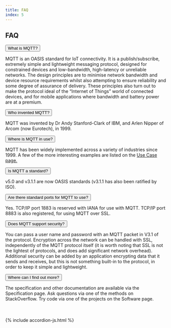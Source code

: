 ```yaml
---
title: FAQ
index: 5
---
```


<section class="content-floating">
<h1>FAQ</h1>
<div class="accordion-wrapper" style="margin-bottom: 50px;">
   <button class="accordion">What is MQTT?</button>
   <div class="panel">
      <p>MQTT is an OASIS standard for IoT connectivity. It is a publish/subscribe, extremely simple and lightweight messaging protocol, designed for constrained devices and low-bandwidth, high-latency or unreliable networks. The design principles are to minimise network bandwidth and device resource requirements whilst also attempting to ensure reliability and some degree of assurance of delivery. These principles also turn out to make the protocol ideal of the “Internet of Things” world of connected devices, and for mobile applications where bandwidth and battery power are at a premium.</p>
   </div>
   <button class="accordion">Who invented MQTT?</button>
   <div class="panel">
      <p>MQTT was invented by Dr Andy Stanford-Clark of IBM, and Arlen Nipper of Arcom (now Eurotech), in 1999.</p>
   </div>
   <button class="accordion">Where is MQTT in use?</button>
   <div class="panel">
      <p>MQTT has been widely implemented across a variety of industries since 1999. A few of the more interesting examples are listed on the <a href="/use-cases" alt="Use Cases" title="Use Cases">Use Case page.</a></p>
   </div>
   <button class="accordion">Is MQTT a standard?</button>
   <div class="panel">
      <p>v5.0 and v3.1.1 are now OASIS standards (v3.1.1 has also been ratified by ISO).</p>
   </div>
   <button class="accordion">Are there standard ports for MQTT to use?</button>
   <div class="panel">
      <p>Yes. TCP/IP port 1883 is reserved with IANA for use with MQTT. TCP/IP port 8883 is also registered, for using MQTT over SSL.</p>
   </div>
   <button class="accordion">Does MQTT support security?</button>
   <div class="panel">
      <p>You can pass a user name and password with an MQTT packet in V3.1 of the protocol. Encryption across the network can be handled with SSL, independently of the MQTT protocol itself (it is worth noting that SSL is not the lightest of protocols, and does add significant network overhead). Additional security can be added by an application encrypting data that it sends and receives, but this is not something built-in to the protocol, in order to keep it simple and lightweight.</p>
   </div>
   <button class="accordion">Where can I find out more?</button>
   <div class="panel">
      <p>The specification and other documentation are available via the Specification page. Ask questions via one of the methods on StackOverflow. Try code via one of the projects on the Software page.</p>
   </div>
</div>
</section>

{% include accordion-js.html %}